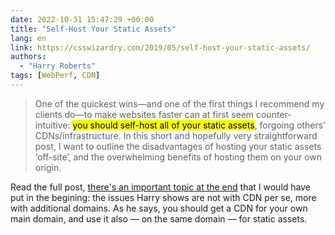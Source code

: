 ```yaml
---
date: 2022-10-31 15:47:29 +00:00
title: "Self-Host Your Static Assets"
lang: en
link: https://csswizardry.com/2019/05/self-host-your-static-assets/
authors:
  - "Harry Roberts"
tags: [WebPerf, CDN]
---
```


> One of the quickest wins—and one of the first things I recommend my clients do—to make websites faster can at first seem counter-intuitive: <mark>you should self-host all of your static assets</mark>, forgoing others’ CDNs/infrastructure. In this short and hopefully very straightforward post, I want to outline the disadvantages of hosting your static assets ‘off-site’, and the overwhelming benefits of hosting them on your own origin.

Read the full post, [there's an important topic at the end](https://csswizardry.com/2019/05/self-host-your-static-assets/#myth-access-to-a-cdn) that I would have put in the begining: the issues Harry shows are not with CDN per se, more with additional domains. As he says, you should get a CDN for your own main domain, and use it also — on the same domain — for static assets.
